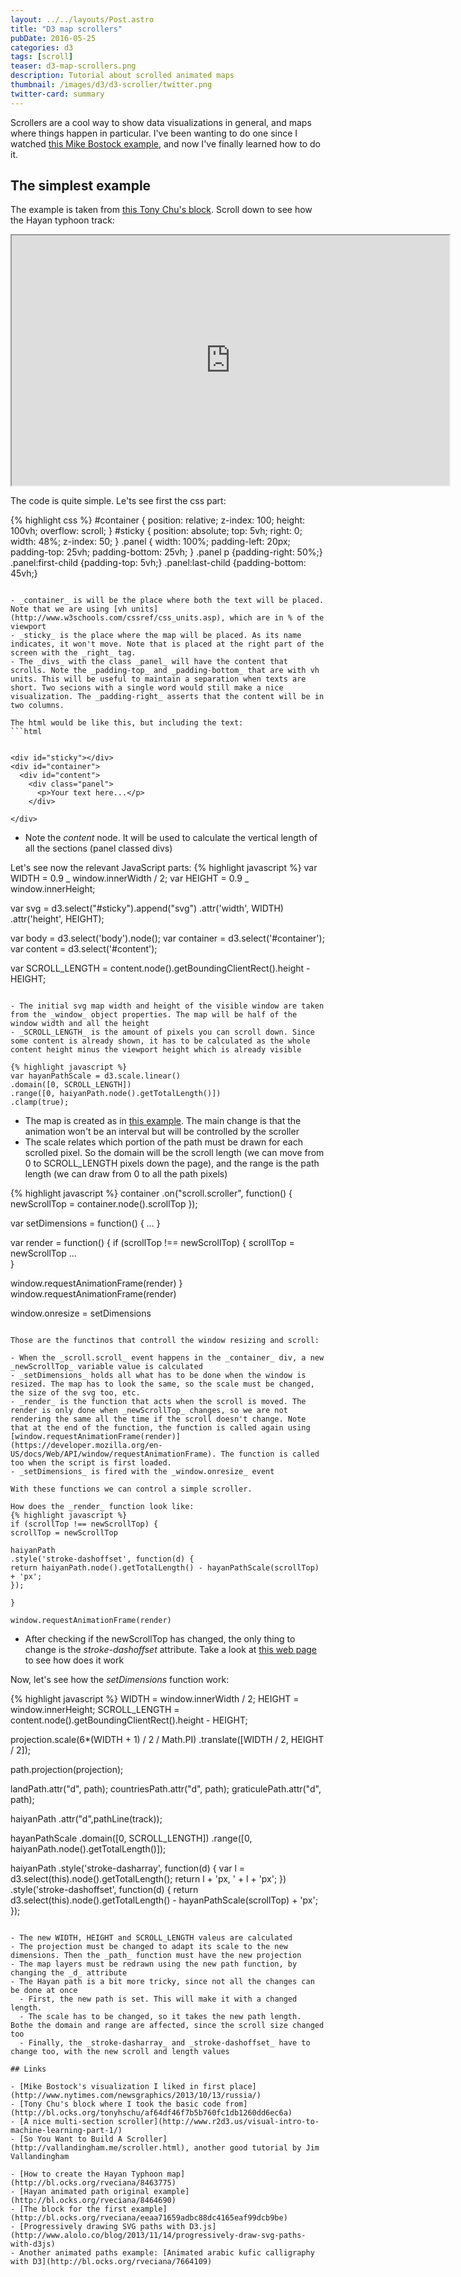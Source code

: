 ```yaml
---
layout: ../../layouts/Post.astro
title: "D3 map scrollers"
pubDate: 2016-05-25
categories: d3
tags: [scroll]
teaser: d3-map-scrollers.png
description: Tutorial about scrolled animated maps
thumbnail: /images/d3/d3-scroller/twitter.png
twitter-card: summary
---
```


Scrollers are a cool way to show data visualizations in general, and maps where things happen in particular. I've been wanting to do one since I watched [this Mike Bostock example](http://www.nytimes.com/newsgraphics/2013/10/13/russia/), and now I've finally learned how to do it.

## The simplest example

The example is taken from [this Tony Chu's block](http://bl.ocks.org/tonyhschu/af64df46f7b5b760fc1db1260dd6ec6a). Scroll down to see how the Hayan typhoon track:

<iframe src="https://cdn.rawgit.com/rveciana/eeaa71659adbc88dc4165eaf99dcb9be/raw/4812ed4d7330335bed355a082742367b484b3048/index.html" width="700" height="400" scrolling="yes"></iframe>

The code is quite simple. Le'ts see first the css part:

{% highlight css %}
#container {
position: relative;
z-index: 100;
height: 100vh;
overflow: scroll;
}
#sticky {
position: absolute;
top: 5vh;
right: 0;
width: 48%;
z-index: 50;
}
.panel {
width: 100%;
padding-left: 20px;
padding-top: 25vh;
padding-bottom: 25vh;
}
.panel p {padding-right: 50%;}
.panel:first-child {padding-top: 5vh;}
.panel:last-child {padding-bottom: 45vh;}

````

- _container_ is will be the place where both the text will be placed. Note that we are using [vh units](http://www.w3schools.com/cssref/css_units.asp), which are in % of the viewport
- _sticky_ is the place where the map will be placed. As its name indicates, it won't move. Note that is placed at the right part of the screen with the _right_ tag.
- The _divs_ with the class _panel_ will have the content that scrolls. Note the _padding-top_ and _padding-bottom_ that are with vh units. This will be useful to maintain a separation when texts are short. Two secions with a single word would still make a nice visualization. The _padding-right_ asserts that the content will be in two columns.

The html would be like this, but including the text:
```html


<div id="sticky"></div>
<div id="container">
  <div id="content">
    <div class="panel">
      <p>Your text here...</p>
    </div>

</div>
````

- Note the _content_ node. It will be used to calculate the vertical length of all the sections (panel classed divs)

Let's see now the relevant JavaScript parts:
{% highlight javascript %}
var WIDTH = 0.9 _ window.innerWidth / 2;
var HEIGHT = 0.9 _ window.innerHeight;

var svg = d3.select("#sticky").append("svg")
.attr('width', WIDTH)
.attr('height', HEIGHT);

var body = d3.select('body').node();
var container = d3.select('#container');
var content = d3.select('#content');

var SCROLL_LENGTH = content.node().getBoundingClientRect().height - HEIGHT;

```

- The initial svg map width and height of the visible window are taken from the _window_ object properties. The map will be half of the window width and all the height
- _SCROLL_LENGTH_ is the amount of pixels you can scroll down. Since some content is already shown, it has to be calculated as the whole content height minus the viewport height which is already visible

{% highlight javascript %}
var hayanPathScale = d3.scale.linear()
.domain([0, SCROLL_LENGTH])
.range([0, haiyanPath.node().getTotalLength()])
.clamp(true);
```

- The map is created as in [this example](http://bl.ocks.org/rveciana/8464690). The main change is that the animation won't be an interval but will be controlled by the scroller
- The scale relates which portion of the path must be drawn for each scrolled pixel. So the domain will be the scroll length (we can move from 0 to SCROLL_LENGTH pixels down the page), and the range is the path length (we can draw from 0 to all the path pixels)

{% highlight javascript %}
container
.on("scroll.scroller", function() {
newScrollTop = container.node().scrollTop
});

var setDimensions = function() {
...
}

var render = function() {
if (scrollTop !== newScrollTop) {
scrollTop = newScrollTop
...  
}

window.requestAnimationFrame(render)
}
window.requestAnimationFrame(render)

window.onresize = setDimensions

```

Those are the functinos that controll the window resizing and scroll:

- When the _scroll.scroll_ event happens in the _container_ div, a new _newScrollTop_ variable value is calculated
- _setDimensions_ holds all what has to be done when the window is resized. The map has to look the same, so the scale must be changed, the size of the svg too, etc.
- _render_ is the function that acts when the scroll is moved. The render is only done when _newScrollTop_ changes, so we are not rendering the same all the time if the scroll doesn't change. Note that at the end of the function, the function is called again using [window.requestAnimationFrame(render)](https://developer.mozilla.org/en-US/docs/Web/API/window/requestAnimationFrame). The function is called too when the script is first loaded.
- _setDimensions_ is fired with the _window.onresize_ event

With these functions we can control a simple scroller.

How does the _render_ function look like:
{% highlight javascript %}
if (scrollTop !== newScrollTop) {
scrollTop = newScrollTop

haiyanPath
.style('stroke-dashoffset', function(d) {
return haiyanPath.node().getTotalLength() - hayanPathScale(scrollTop) + 'px';
});

}

window.requestAnimationFrame(render)
```

- After checking if the newScrollTop has changed, the only thing to change is the _stroke-dashoffset_ attribute. Take a look at [this web page](http://www.alolo.co/blog/2013/11/14/progressively-draw-svg-paths-with-d3js) to see how does it work

Now, let's see how the _setDimensions_ function work:

{% highlight javascript %}
WIDTH = window.innerWidth / 2;
HEIGHT = window.innerHeight;
SCROLL_LENGTH = content.node().getBoundingClientRect().height - HEIGHT;

projection.scale(6\*(WIDTH + 1) / 2 / Math.PI)
.translate([WIDTH / 2, HEIGHT / 2]);

path.projection(projection);

landPath.attr("d", path);
countriesPath.attr("d", path);
graticulePath.attr("d", path);

haiyanPath
.attr("d",pathLine(track));

hayanPathScale
.domain([0, SCROLL_LENGTH])
.range([0, haiyanPath.node().getTotalLength()]);

haiyanPath
.style('stroke-dasharray', function(d) {
var l = d3.select(this).node().getTotalLength();
return l + 'px, ' + l + 'px';
})
.style('stroke-dashoffset', function(d) {
return d3.select(this).node().getTotalLength() - hayanPathScale(scrollTop) + 'px';
});

```

- The new WIDTH, HEIGHT and SCROLL_LENGTH valeus are calculated
- The projection must be changed to adapt its scale to the new dimensions. Then the _path_ function must have the new projection
- The map layers must be redrawn using the new path function, by changing the _d_ attribute
- The Hayan path is a bit more tricky, since not all the changes can be done at once
  - First, the new path is set. This will make it with a changed length.
  - The scale has to be changed, so it takes the new path length. Bothe the domain and range are affected, since the scroll size changed too
  - Finally, the _stroke-dasharray_ and _stroke-dashoffset_ have to change too, with the new scroll and length values

## Links

- [Mike Bostock's visualization I liked in first place](http://www.nytimes.com/newsgraphics/2013/10/13/russia/)
- [Tony Chu's block where I took the basic code from](http://bl.ocks.org/tonyhschu/af64df46f7b5b760fc1db1260dd6ec6a)
- [A nice multi-section scroller](http://www.r2d3.us/visual-intro-to-machine-learning-part-1/)
- [So You Want to Build A Scroller](http://vallandingham.me/scroller.html), another good tutorial by Jim Vallandingham

- [How to create the Hayan Typhoon map](http://bl.ocks.org/rveciana/8463775)
- [Hayan animated path original example](http://bl.ocks.org/rveciana/8464690)
- [The block for the first example](http://bl.ocks.org/rveciana/eeaa71659adbc88dc4165eaf99dcb9be)
- [Progressively drawing SVG paths with D3.js](http://www.alolo.co/blog/2013/11/14/progressively-draw-svg-paths-with-d3js)
- Another animated paths example: [Animated arabic kufic calligraphy with D3](http://bl.ocks.org/rveciana/7664109)
```

